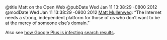 @title Matt on the Open Web
@pubDate Wed Jan 11 13:38:29 -0800 2012
@modDate Wed Jan 11 13:38:29 -0800 2012
<a href="http://gigaom.com/2011/12/27/12-for-2012/3/">Matt Mullenweg</a>: “The Internet needs a strong, independent platform for those of us who don’t want to be at the mercy of someone else’s domain.”

Also see <a href="http://searchengineland.com/examples-google-search-plus-drive-facebook-twitter-crazy-107554">how Google Plus is infecting search results</a>.
